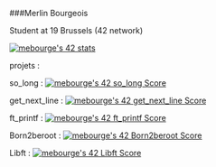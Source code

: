 ###Merlin Bourgeois

Student at 19 Brussels (42 network)

<a href="https://github.com/JaeSeoKim/badge42"><img src="https://badge42.vercel.app/api/v2/claqxrnwq00100fmnl7ru20u8/stats?cursusId=21&coalitionId=54" alt="mebourge's 42 stats" /></a>

projets : 

so_long :        <a href="https://github.com/JaeSeoKim/badge42"><img src="https://badge42.vercel.app/api/v2/claqxrnwq00100fmnl7ru20u8/project/2877518" alt="mebourge's 42 so_long Score" /></a>

get_next_line :  <a href="https://github.com/JaeSeoKim/badge42"><img src="https://badge42.vercel.app/api/v2/claqxrnwq00100fmnl7ru20u8/project/2857346" alt="mebourge's 42 get_next_line Score" /></a>

ft_printf :      <a href="https://github.com/JaeSeoKim/badge42"><img src="https://badge42.vercel.app/api/v2/claqxrnwq00100fmnl7ru20u8/project/2857236" alt="mebourge's 42 ft_printf Score" /></a>

Born2beroot :    <a href="https://github.com/JaeSeoKim/badge42"><img src="https://badge42.vercel.app/api/v2/claqxrnwq00100fmnl7ru20u8/project/2855593" alt="mebourge's 42 Born2beroot Score" /></a>

Libft :          <a href="https://github.com/JaeSeoKim/badge42"><img src="https://badge42.vercel.app/api/v2/claqxrnwq00100fmnl7ru20u8/project/2817841" alt="mebourge's 42 Libft Score" /></a>
